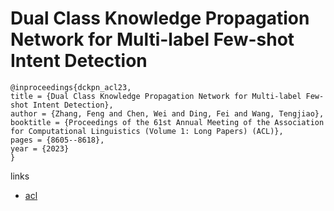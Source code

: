 # Dual Class Knowledge Propagation Network for Multi-label Few-shot Intent Detection

```
@inproceedings{dckpn_acl23,
title = {Dual Class Knowledge Propagation Network for Multi-label Few-shot Intent Detection},
author = {Zhang, Feng and Chen, Wei and Ding, Fei and Wang, Tengjiao},
booktitle = {Proceedings of the 61st Annual Meeting of the Association for Computational Linguistics (Volume 1: Long Papers) (ACL)},
pages = {8605--8618},
year = {2023}
}
```

links
- [acl](https://aclanthology.org/2023.acl-long.480)
